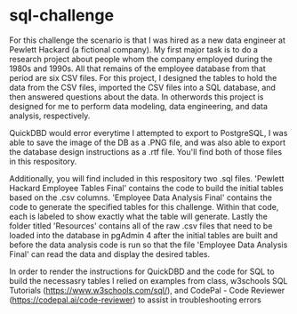 # sql-challenge

For this challenge the scenario is that I was hired as a new data engineer at Pewlett Hackard (a fictional company). My first major task is to do a research project about people whom the company employed during the 1980s and 1990s. All that remains of the employee database from that period are six CSV files. For this project, I designed the tables to hold the data from the CSV files, imported the CSV files into a SQL database, and then answered questions about the data. In otherwords this project is designed for me to perform data modeling, data engineering, and data analysis, respectively.

QuickDBD would error everytime I attempted to export to PostgreSQL, I was able to save the image of the DB as a .PNG file, and was also able to export the database design instructions as a .rtf file. You'll find both of those files in this respository.

Additionally, you will find included in this respository two .sql files. 'Pewlett Hackard Employee Tables Final' contains the code to build the initial tables based on the .csv columns. 'Employee Data Analysis Final' contains the code to generate the specified tables for this challenge. Within that code, each is labeled to show exactly what the table will generate. Lastly the folder titled 'Resources' contains all of the raw .csv files that need to be loaded into the database in pgAdmin 4 after the initial tables are built and before the data analysis code is run so that the file 'Employee Data Analysis Final' can read the data and display the desired tables.

In order to render the instructions for QuickDBD and the code for SQL to build the necessasry tables I relied on examples from class, w3schools SQL Tutorials (https://www.w3schools.com/sql/), and CodePal - Code Reviewer (https://codepal.ai/code-reviewer) to assist in troubleshooting errors
